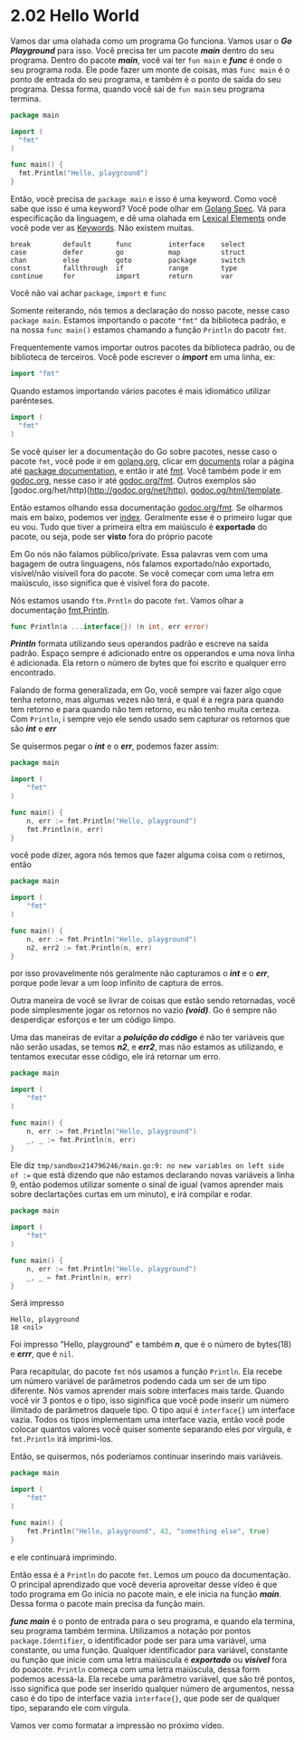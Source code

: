 # 2.02 Hello World

Vamos dar uma olahada como um programa Go funciona. Vamos usar o ***Go Playground*** para isso. Você precisa ter um pacote ***main*** dentro do seu programa. Dentro do pacote ***main***, você vai ter `fun main` e ***func*** é onde o seu programa roda. Ele pode fazer um monte de coisas, mas `func main` é o ponto de entrada do seu programa, e também é o ponto de saída do seu programa. Dessa forma, quando você sai de `fun main` seu programa termina.

```go
package main

import (
  "fmt"
)

func main() {
  fmt.Println("Hello, playground")
}
```
Então, você precisa de `package main` e isso é uma keyword. Como você sabe que isso é uma keyword? Você pode olhar em [Golang Spec](https://golang.org/ref/spec). Vá para especificação da linguagem, e dê uma olahada em [Lexical Elements](https://golang.org/ref/spec#Lexical_elements) onde você pode ver as [Keywords](https://golang.org/ref/spec#Keywords). Não existem muitas.
```
break        default      func         interface    select
case         defer        go           map          struct
chan         else         goto         package      switch
const        fallthrough  if           range        type
continue     for          import       return       var
```
Você não vai achar `package`, `import` e `func`

Somente reiterando, nós temos a declaração do nosso pacote, nesse caso `package main`. Estamos importando o pacote `"fmt"` da biblioteca padrão, e na nossa `func main()` estamos chamando a função `Println` do pacotr `fmt`.

Frequentemente vamos importar outros pacotes da biblioteca padrão, ou de biblioteca de terceiros. Você pode escrever o ***import*** em uma linha, ex:
```go
import "fmt"
```

Quando estamos importando vários pacotes é mais idiomático utilizar parênteses.
```go
import (
  "fmt"
)
```
Se você quiser ler a documentação do Go sobre pacotes, nesse caso o pacote `fmt`, você pode ir em [golang.org](https://golang.org/), clicar em [documents](https://golang.org/doc/) rolar a página até [package documentation](https://golang.org/pkg/), e então ir até [fmt](https://golang.org/pkg/fmt/). Você também pode ir em [godoc.org](http://godoc.org), nesse caso ir até [godoc.org/fmt](http://godoc.org/fmt). Outros exemplos são [godoc.org/het/http)(http://godoc.org/net/http), [godoc.og/html/template](http://godoc.org/html/template).
  
Então estamos olhando essa documentação [godoc.org/fmt](http://godoc.org/fmt). Se olharmos mais em baixo, podemos ver [index](https://golang.org/pkg/fmt/#pkg-index). Geralmente esse é o primeiro lugar que eu vou. Tudo que tiver a primeira eltra em maiúsculo é **exportado** do pacote, ou seja, pode ser **visto** fora do próprio pacote

Em Go nós não falamos público/private. Essa palavras vem com uma bagagem de outra linguagens, nós falamos exportado/não exportado, visível/não visíveil fora do pacote. Se você começar com uma letra em maiúsculo, isso significa que é visível fora do pacote.  

Nós estamos usando `ftm.Prntln` do pacote `fmt`. Vamos olhar a documentação [fmt.Println](http://godoc.org/fmt#Println).

```go
func Println(a ...interface{}) (n int, err error)
```
***Println*** formata utilizando seus operandos padrão e escreve na saída padrão. Espaço sempre é adicionado entre os opperandos e uma nova linha é adicionada. Ela retorn o número de bytes que foi escrito e qualquer erro encontrado.
 
Falando de forma generalizada, em Go, você sempre vai fazer algo cque tenha retorno, mas algumas vezes não terá, e qual é a regra para quando tem retorno e para quando não tem retorno, eu não tenho muita certeza. Com `Println`, i sempre vejo ele sendo usado sem capturar os retornos que são ***int*** e ***err***

Se quisermos pegar o ***int*** e o ***err***, podemos fazer assim:  
```go
package main

import (
	"fmt"
)

func main() {
	n, err := fmt.Println("Hello, playground")
	fmt.Println(n, err)
}
```
você pode dizer, agora nós temos que fazer alguma coisa com o retirnos, então 
```go
package main

import (
	"fmt"
)

func main() {
	n, err := fmt.Println("Hello, playground")
	n2, err2 := fmt.Println(n, err)
}
```
por isso provavelmente nós geralmente não capturamos o ***int*** e o ***err***, porque pode levar a um loop infinito de captura de erros.
  
Outra maneira de você se livrar de coisas que estão sendo retornadas, você pode simplesmente jogar os retornos no vazio ***(void)***. Go é sempre não desperdiçar esforços e ter um código limpo.  

Uma das maneiras de evitar a ***poluição do código*** é não ter variáveis que não serão usadas, se temos ***n2***, e ***err2***, mas não estamos as utilizando, e tentamos executar esse código, ele irá retornar um erro.  

```go
package main

import (
	"fmt"
)

func main() {
	n, err := fmt.Println("Hello, playground")
	_, _ := fmt.Println(n, err)
}		
```
Ele diz `tmp/sandbox214796246/main.go:9: no new variables on left side of :=` que está dizendo que não estamos declarando novas variáveis a linha 9, então podemos utilizar somente o sinal de igual (vamos aprender mais sobre declartações curtas em um minuto), e irá compilar e rodar.
```go
package main

import (
	"fmt"
)

func main() {
	n, err := fmt.Println("Hello, playground")
	_, _ = fmt.Println(n, err)
}		
```
Será impresso
```
Hello, playground
18 <nil>
```
Foi impresso "Hello, playground" e também ***n***, que é o número de bytes(18) e ***errr***, que é `nil`.

Para recapitular, do pacote `fmt` nós usamos a função `Println`. Ela recebe um número variável de parâmetros podendo cada um ser de um tipo diferente. Nós vamos aprender mais sobre interfaces mais tarde. Quando você vir 3 pontos e o tipo, isso siginifica que você pode inserir um número ilimitado de parâmetros daquele tipo. O tipo aqui é `interface{}` um interface vazia. Todos os tipos implementam uma interface vazia, então você pode colocar quantos valores você quiser somente separando eles por vírgula, e `fmt.Println` irá imprimi-los.

Então, se quisermos, nós poderíamos continuar inserindo mais variáveis.
```go
package main

import (
	"fmt"
)

func main() {
	fmt.Println("Hello, playground", 42, "something else", true)
}
```
e ele continuará imprimindo.

Então essa é a `Println` do pacote `fmt`. Lemos um pouco da documentação. O principal aprendizado que você deveria aproveitar desse vídeo é que todo programa em Go inicia no pacote main, e ele inicia na função ***main***. Dessa forma o pacote main precisa da função main.

***func main*** é o ponto de entrada para o seu programa, e quando ela termina, seu programa também termina. Utilizamos a notação por pontos `package.Identifier`, o identificador pode ser para uma variável, uma constante, ou uma função. Qualquer identificador para variável, constante ou função que inicie com uma letra maiúscula é ***exportado*** ou ***visível*** fora do poacote. `Println` começa com uma letra maiúscula, dessa form podemos acessá-la. Ela recebe uma parâmetro variável, que são trê pontos, isso significa que pode ser inserido qualquer número de argumentos, nessa caso é do tipo de interface vazia `interface{}`, que pode ser de qualquer tipo, separando ele com vírgula.


Vamos ver como formatar a impressão no próximo vídeo.

